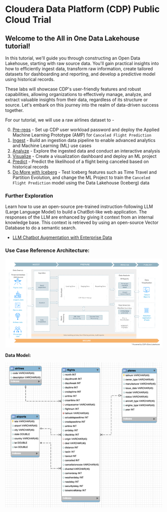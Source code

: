 # Cloudera Data Platform (CDP) Public Cloud Trial

## Welcome to the **All in One Data Lakehouse** tutorial! 

In this tutorial, we'll guide you through constructing an Open Data Lakehouse, starting with raw source data. You'll gain practical insights into how to efficiently ingest data, transform raw information, create tailored datasets for dashboarding and reporting, and develop a predictive model using historical records.

These labs will showcase CDP's user-friendly features and robust capabilities, allowing organizations to effectively manage, analyze, and extract valuable insights from their data, regardless of its structure or source. Let's embark on this journey into the realm of data-driven success together.

For our tutorial, we will use a raw airlines dataset to -

0. [Pre-reqs](00_prereqs.md) - Set up CDP user workload password and deploy the Applied Machine Learning Prototype (AMP) for `Canceled Flight Prediction`
1. [Ingest](/01_ingest.md) - Build an ingestion data pipeline to enable advanced analytics and Machine Learning (ML) use cases
2. [Analyze](/02_analyze.md) - Explore the ingested data and conduct an interactive analysis
3. [Visualize](/03_visualize.md) - Create a visualization dashboard and deploy an ML project
4. [Predict](/04_predict.md) - Predict the likelihood of a flight being canceled based on historical records
5. [Do More with Iceberg](/05_iceberg.md) - Test Iceberg features such as Time Travel and Partition Evolution, and change the ML Project to train the `Canceled Flight Prediction` model using the Data Lakehouse (Iceberg) data

### Further Exploration

Learn how to use an open-source pre-trained instruction-following LLM (Large Language Model) to build a ChatBot-like web application. The responses of the LLM are enhanced by giving it context from an internal knowledge base. This context is retrieved by using an open-source Vector Database to do a semantic search.

- [LLM Chatbot Augmentation with Enterprise Data](llm_chatbot.md)

### Use Case Reference Architecture:

![CDP_One-Self_service_trial-use-case_development.png](images/CDP_One-Self_service_trial-use-case_development.png)

**Data Model:**

![airline_logistics_ERD.png](images/airline_logistics_ERD.png)